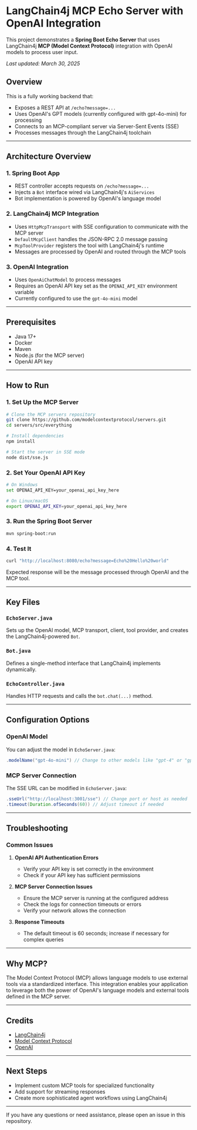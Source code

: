 # LangChain4j MCP Echo Server with OpenAI Integration

This project demonstrates a **Spring Boot Echo Server** that uses LangChain4j **MCP (Model Context Protocol)** integration with OpenAI models to process user input.

*Last updated: March 30, 2025*

## Overview

This is a fully working backend that:

- Exposes a REST API at `/echo?message=...`
- Uses OpenAI's GPT models (currently configured with gpt-4o-mini) for processing
- Connects to an MCP-compliant server via Server-Sent Events (SSE)
- Processes messages through the LangChain4j toolchain

---

## Architecture Overview

### 1. Spring Boot App
- REST controller accepts requests on `/echo?message=...`
- Injects a `Bot` interface wired via LangChain4j's `AiServices`
- Bot implementation is powered by OpenAI's language model

### 2. LangChain4j MCP Integration
- Uses `HttpMcpTransport` with SSE configuration to communicate with the MCP server
- `DefaultMcpClient` handles the JSON-RPC 2.0 message passing
- `McpToolProvider` registers the tool with LangChain4j's runtime
- Messages are processed by OpenAI and routed through the MCP tools

### 3. OpenAI Integration
- Uses `OpenAiChatModel` to process messages
- Requires an OpenAI API key set as the `OPENAI_API_KEY` environment variable
- Currently configured to use the `gpt-4o-mini` model

---

## Prerequisites
- Java 17+
- Docker
- Maven
- Node.js (for the MCP server)
- OpenAI API key

---

## How to Run

### 1. Set Up the MCP Server
```bash
# Clone the MCP servers repository
git clone https://github.com/modelcontextprotocol/servers.git
cd servers/src/everything

# Install dependencies
npm install

# Start the server in SSE mode
node dist/sse.js
```

### 2. Set Your OpenAI API Key
```bash
# On Windows
set OPENAI_API_KEY=your_openai_api_key_here

# On Linux/macOS
export OPENAI_API_KEY=your_openai_api_key_here
```

### 3. Run the Spring Boot Server
```bash
mvn spring-boot:run
```

### 4. Test It
```bash
curl "http://localhost:8080/echo?message=Echo%20Hello%20world"
```

Expected response will be the message processed through OpenAI and the MCP tool.

---

## Key Files

### `EchoServer.java`
Sets up the OpenAI model, MCP transport, client, tool provider, and creates the LangChain4j-powered `Bot`.

### `Bot.java`
Defines a single-method interface that LangChain4j implements dynamically.

### `EchoController.java`
Handles HTTP requests and calls the `bot.chat(...)` method.

---

## Configuration Options

### OpenAI Model
You can adjust the model in `EchoServer.java`:
```java
.modelName("gpt-4o-mini") // Change to other models like "gpt-4" or "gpt-3.5-turbo"
```

### MCP Server Connection
The SSE URL can be modified in `EchoServer.java`:
```java
.sseUrl("http://localhost:3001/sse") // Change port or host as needed
.timeout(Duration.ofSeconds(60)) // Adjust timeout if needed
```

---

## Troubleshooting

### Common Issues

1. **OpenAI API Authentication Errors**
   - Verify your API key is set correctly in the environment
   - Check if your API key has sufficient permissions

2. **MCP Server Connection Issues**
   - Ensure the MCP server is running at the configured address
   - Check the logs for connection timeouts or errors
   - Verify your network allows the connection

3. **Response Timeouts**
   - The default timeout is 60 seconds; increase if necessary for complex queries

---

## Why MCP?
The Model Context Protocol (MCP) allows language models to use external tools via a standardized interface. This integration enables your application to leverage both the power of OpenAI's language models and external tools defined in the MCP server.

---

## Credits
- [LangChain4j](https://github.com/langchain4j/langchain4j)
- [Model Context Protocol](https://github.com/modelcontextprotocol)
- [OpenAI](https://openai.com/)

---

## Next Steps
- Implement custom MCP tools for specialized functionality
- Add support for streaming responses
- Create more sophisticated agent workflows using LangChain4j

---

If you have any questions or need assistance, please open an issue in this repository.

